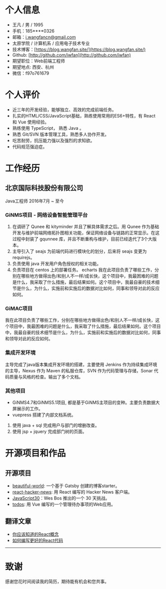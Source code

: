 # 个人信息

- 王凡 / 男 / 1995
- 手机：185****0326
- 邮箱：i.wangfancn@gmail.com
- 太原学院 / 计算机系 / 应用电子技术专业
- 技术博客：[https://blog.wangfan.site/](https://blog.wangfan.site/)
- Github: [http://github.com/iwfan](http://github.com/iwfan)
- 期望职位：Web前端工程师
- 期望地点: 西安、杭州
- 微信：f97o761679

# 个人评价

* 近三年的开发经验，能够独立、高效的完成前端任务。
* 扎实的HTML/CSS/JavaScript基础，熟练使用常用的ES6+特性，有 React 和 Vue 使用经验。
* 熟练使用 TypeScript， 熟悉 Java 。
* 熟悉 Git/SVN 版本管理工具，熟悉多人协作开发。
* 吃苦耐劳，抗压能力强以及强烈的求知欲。
* 代码规范强迫症。

# 工作经历
 
## 北京国际科技股份有限公司
 
Java工程师 2016年7月 ~ 至今

### GiNMS项目 - 网络设备智能管理平台
 1. 在调研了 Qunee 和 kityminder 并且了解具体需求之后。用 Qunee 作为基础开发与维护前端网络拓扑图相关功能，保证网络设备与链路的正常显示。在这过程中封装了 gqunnee 库，并且不断重构与维护，目前已经迭代了3个大版本。
 2. 主导引入了 seajs 为前端代码进行模块化的划分，后来将 seajs 变更为 requirejs。
 3. 负责使用 java 开发用户角色授权的相关功能。
 4. 负责项目在 centos 上的部署任务。
 echarts
我在此项目负责了哪些工作，分别在哪些地方做得出色/和别人不一样/成长快，这个项目中，我最困难的问题是什么，我采取了什么措施，最后结果如何。这个项目中，我最自豪的技术细节是什么，为什么，实施前和实施后的数据对比如何，同事和领导对此的反应如何。

### GiMAC项目 
我在此项目负责了哪些工作，分别在哪些地方做得出色/和别人不一样/成长快，这个项目中，我最困难的问题是什么，我采取了什么措施，最后结果如何。这个项目中，我最自豪的技术细节是什么，为什么，实施前和实施后的数据对比如何，同事和领导对此的反应如何。

### 集成开发环境

主导完成了java版本集成开发环境的搭建，主要使用 Jenkins 作为持续集成环境的主导，Nexus 作为 Maven 的私服仓库，SVN 作为代码管理与存储，Sonar 代码质量与风格的检查。输出了多个文档。

### 其他项目

 * GiNMS4.7和GiNMS5.1项目, 都是基于GiNMS主项目的变种。主要负责数据大屏展示的工作。
 * vuepress 搭建了内部文档系统。

 1. 使用 java + sql 完成用户与部门的增删改查。
 2. 使用 jsp + jquery 完成部门树的页面。

# 开源项目和作品

## 开源项目

* [beautiful-world](https://github.com/iwfan/beautiful-world): 一个基于 Gatsby 创建的博客starter。
* [react-hacker-news](https://github.com/iwfan/react-hacker-news): 用 React 编写的 Hacker News 客户端。
* [JavaScript30](https://github.com/iwfan/JavaScript30/)：Wes Bos 推出的一个 30 天挑战。
* [todos](https://github.com/iwfan/todos): 用 Vue 编写的一个管理待办事项的Web应用。

## 翻译文章

* [你应该知道的React概念](https://blog.wangfan.site/post/these-are-the-concepts-you-should-know-in-react-js/)
* [如何编写更好的React代码](https://blog.wangfan.site/post/how-to-write-better-code-in-react/)

---

# 致谢

感谢您花时间阅读我的简历，期待能有机会和您共事。
